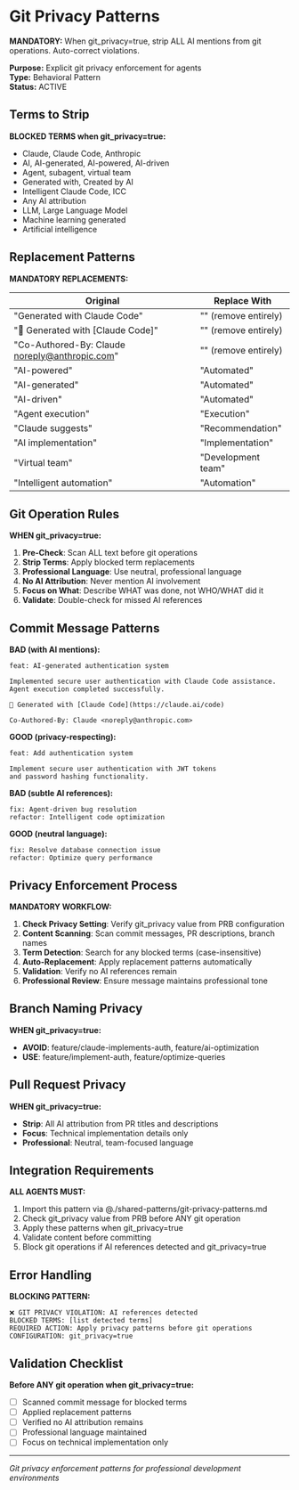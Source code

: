 # Git Privacy Patterns

**MANDATORY:** When git_privacy=true, strip ALL AI mentions from git operations. Auto-correct violations.

**Purpose:** Explicit git privacy enforcement for agents  
**Type:** Behavioral Pattern  
**Status:** ACTIVE

## Terms to Strip

**BLOCKED TERMS when git_privacy=true:**
- Claude, Claude Code, Anthropic
- AI, AI-generated, AI-powered, AI-driven
- Agent, subagent, virtual team
- Generated with, Created by AI
- Intelligent Claude Code, ICC
- Any AI attribution
- LLM, Large Language Model
- Machine learning generated
- Artificial intelligence

## Replacement Patterns

**MANDATORY REPLACEMENTS:**

| Original | Replace With |
|----------|-------------|
| "Generated with Claude Code" | "" (remove entirely) |
| "🤖 Generated with [Claude Code]" | "" (remove entirely) |
| "Co-Authored-By: Claude <noreply@anthropic.com>" | "" (remove entirely) |
| "AI-powered" | "Automated" |
| "AI-generated" | "Automated" |
| "AI-driven" | "Automated" |
| "Agent execution" | "Execution" |
| "Claude suggests" | "Recommendation" |
| "AI implementation" | "Implementation" |
| "Virtual team" | "Development team" |
| "Intelligent automation" | "Automation" |

## Git Operation Rules

**WHEN git_privacy=true:**
1. **Pre-Check**: Scan ALL text before git operations
2. **Strip Terms**: Apply blocked term replacements
3. **Professional Language**: Use neutral, professional language
4. **No AI Attribution**: Never mention AI involvement
5. **Focus on What**: Describe WHAT was done, not WHO/WHAT did it
6. **Validate**: Double-check for missed AI references

## Commit Message Patterns

**BAD (with AI mentions):**
```
feat: AI-generated authentication system

Implemented secure user authentication with Claude Code assistance.
Agent execution completed successfully.

🤖 Generated with [Claude Code](https://claude.ai/code)

Co-Authored-By: Claude <noreply@anthropic.com>
```

**GOOD (privacy-respecting):**
```
feat: Add authentication system

Implement secure user authentication with JWT tokens
and password hashing functionality.
```

**BAD (subtle AI references):**
```
fix: Agent-driven bug resolution
refactor: Intelligent code optimization
```

**GOOD (neutral language):**
```
fix: Resolve database connection issue
refactor: Optimize query performance
```

## Privacy Enforcement Process

**MANDATORY WORKFLOW:**
1. **Check Privacy Setting**: Verify git_privacy value from PRB configuration
2. **Content Scanning**: Scan commit messages, PR descriptions, branch names
3. **Term Detection**: Search for any blocked terms (case-insensitive)
4. **Auto-Replacement**: Apply replacement patterns automatically
5. **Validation**: Verify no AI references remain
6. **Professional Review**: Ensure message maintains professional tone

## Branch Naming Privacy

**WHEN git_privacy=true:**
- **AVOID**: feature/claude-implements-auth, feature/ai-optimization
- **USE**: feature/implement-auth, feature/optimize-queries

## Pull Request Privacy

**WHEN git_privacy=true:**
- **Strip**: All AI attribution from PR titles and descriptions
- **Focus**: Technical implementation details only
- **Professional**: Neutral, team-focused language

## Integration Requirements

**ALL AGENTS MUST:**
1. Import this pattern via @./shared-patterns/git-privacy-patterns.md
2. Check git_privacy value from PRB before ANY git operation
3. Apply these patterns when git_privacy=true
4. Validate content before committing
5. Block git operations if AI references detected and git_privacy=true

## Error Handling

**BLOCKING PATTERN:**
```
❌ GIT PRIVACY VIOLATION: AI references detected
BLOCKED TERMS: [list detected terms]
REQUIRED ACTION: Apply privacy patterns before git operations
CONFIGURATION: git_privacy=true
```

## Validation Checklist

**Before ANY git operation when git_privacy=true:**
- ☐ Scanned commit message for blocked terms
- ☐ Applied replacement patterns
- ☐ Verified no AI attribution remains
- ☐ Professional language maintained
- ☐ Focus on technical implementation only

---
*Git privacy enforcement patterns for professional development environments*